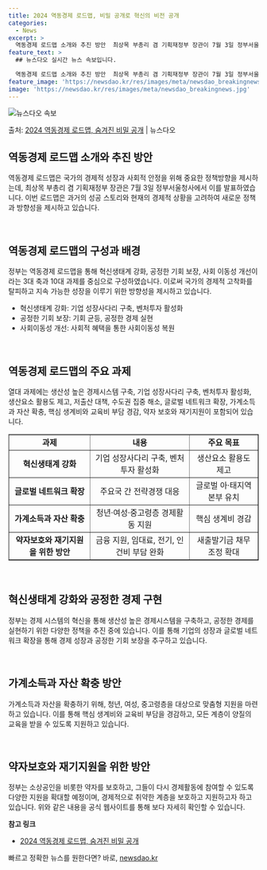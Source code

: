 ```yaml
---
title: 2024 역동경제 로드맵, 비밀 공개로 혁신의 비전 공개
categories:
  - News
excerpt: >
  역동경제 로드맵 소개와 추진 방안  최상목 부총리 겸 기획재정부 장관이 7월 3일 정부서울청사에서 열린 역동…
feature_text: >
  ## 뉴스다오 실시간 뉴스 속보입니다.

  역동경제 로드맵 소개와 추진 방안  최상목 부총리 겸 기획재정부 장관이 7월 3일 정부서울청사에서 열린 역동…
feature_image: 'https://newsdao.kr/res/images/meta/newsdao_breakingnews.jpg'
image: 'https://newsdao.kr/res/images/meta/newsdao_breakingnews.jpg'
---
```


![뉴스다오 속보](https://newsdao.kr/res/images/meta/newsdao_breakingnews.jpg)

<p>출처: <a href="https://newsdao.kr/4671" rel="dofollow">2024 역동경제 로드맵, 숨겨진 비밀 공개</a> | 뉴스다오</p>

<h2 data-ke-size="size26">역동경제 로드맵 소개와 추진 방안</h2>
역동경제 로드맵은 국가의 경제적 성장과 사회적 안정을 위해 중요한 정책방향을 제시하는데, 최상목 부총리 겸 기획재정부 장관은 7월 3일 정부서울청사에서 이를 발표하였습니다. 이번 로드맵은 과거의 성공 스토리와 현재의 경제적 상황을 고려하여 새로운 정책과 방향성을 제시하고 있습니다.

<p data-ke-size="size16">&nbsp;</p>

<h2 data-ke-size="size24">역동경제 로드맵의 구성과 배경</h2>
정부는 역동경제 로드맵을 통해 혁신생태계 강화, 공정한 기회 보장, 사회 이동성 개선이라는 3대 축과 10대 과제를 중심으로 구성하였습니다. 이로써 국가의 경제적 고착화를 탈피하고 지속 가능한 성장을 이루기 위한 방향성을 제시하고 있습니다.

<ul>
<li>혁신생태계 강화: 기업 성장사다리 구축, 벤처투자 활성화</li>
<li>공정한 기회 보장: 기회 균등, 공정한 경제 실현</li>
<li>사회이동성 개선: 사회적 혜택을 통한 사회이동성 복원</li>
</ul>

<p data-ke-size="size16">&nbsp;</p>

<h2 data-ke-size="size24">역동경제 로드맵의 주요 과제</h2>
열대 과제에는 생산성 높은 경제시스템 구축, 기업 성장사다리 구축, 벤처투자 활성화, 생산요소 활용도 제고, 저출산 대책, 수도권 집중 해소, 글로벌 네트워크 확장, 가계소득과 자산 확충, 핵심 생계비와 교육비 부담 경감, 약자 보호와 재기지원이 포함되어 있습니다.

<table style="width: 100%;" border="1">
<tbody>
<tr>
<td style="text-align: center; height: 17px;"><b>과제</b></td>
<td style="text-align: center; height: 17px;"><b>내용</b></td>
<td style="text-align: center; height: 17px;"><b>주요 목표</b></td>
</tr>
<tr>
<td style="text-align: center; height: 17px;"><b>혁신생태계 강화</b></td>
<td style="text-align: center; height: 17px;">기업 성장사다리 구축, 벤처투자 활성화</td>
<td style="text-align: center; height: 17px;">생산요소 활용도 제고</td>
</tr>
<tr>
<td style="text-align: center; height: 17px;"><b>글로벌 네트워크 확장</b></td>
<td style="text-align: center; height: 17px;">주요국 간 전략경쟁 대응</td>
<td style="text-align: center; height: 17px;">글로벌 아·태지역 본부 유치</td>
</tr>
<tr>
<td style="text-align: center; height: 17px;"><b>가계소득과 자산 확충</b></td>
<td style="text-align: center; height: 17px;">청년·여성·중고령층 경제활동 지원</td>
<td style="text-align: center; height: 17px;">핵심 생계비 경감</td>
</tr>
<tr>
<td style="text-align: center; height: 17px;"><b>약자보호와 재기지원을 위한 방안</b></td>
<td style="text-align: center; height: 17px;">금융 지원, 임대료, 전기, 인건비 부담 완화</td>
<td style="text-align: center; height: 17px;">새출발기금 채무조정 확대</td>
</tr>
</tbody>
</table>

<p data-ke-size="size16">&nbsp;</p>

<h2 data-ke-size="size24">혁신생태계 강화와 공정한 경제 구현</h2>
정부는 경제 시스템의 혁신을 통해 생산성 높은 경제시스템을 구축하고, 공정한 경제를 실현하기 위한 다양한 정책을 추진 중에 있습니다. 이를 통해 기업의 성장과 글로벌 네트워크 확장을 통해 경제 성장과 공정한 기회 보장을 추구하고 있습니다.

<p data-ke-size="size16">&nbsp;</p>

<h2 data-ke-size="size24">가계소득과 자산 확충 방안</h2>
가계소득과 자산을 확충하기 위해, 청년, 여성, 중고령층을 대상으로 맞춤형 지원을 마련하고 있습니다. 이를 통해 핵심 생계비와 교육비 부담을 경감하고, 모든 계층이 양질의 교육을 받을 수 있도록 지원하고 있습니다.

<p data-ke-size="size16">&nbsp;</p>

<h2 data-ke-size="size24">약자보호와 재기지원을 위한 방안</h2>
정부는 소상공인을 비롯한 약자를 보호하고, 그들이 다시 경제활동에 참여할 수 있도록 다양한 지원을 확대할 예정이며, 경제적으로 취약한 계층을 보호하고 지원하고자 하고 있습니다. 
위와 같은 내용을 공식 웹사이트를 통해 보다 자세히 확인할 수 있습니다.

**참고 링크**  
- [2024 역동경제 로드맵, 숨겨진 비밀 공개](https://newsdao.kr/4671) 

빠르고 정확한 뉴스를 원한다면? 바로, <a href="https://newsdao.kr" rel="dofollow">newsdao.kr</a>


